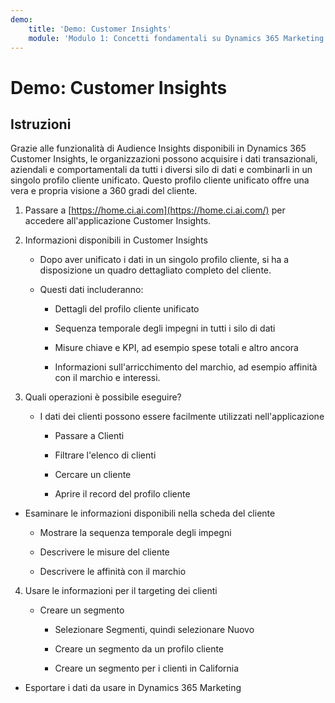 ```yaml
---
demo:
    title: 'Demo: Customer Insights'
    module: 'Modulo 1: Concetti fondamentali su Dynamics 365 Marketing'
---
```


# Demo: Customer Insights

## Istruzioni

Grazie alle funzionalità di Audience Insights disponibili in Dynamics 365 Customer Insights, le organizzazioni possono acquisire i dati transazionali, aziendali e comportamentali da tutti i diversi silo di dati e combinarli in un singolo profilo cliente unificato. Questo profilo cliente unificato offre una vera e propria visione a 360 gradi del cliente. 

 

1. Passare a [https://home.ci.ai.com](https://home.ci.ai.com/) per accedere all'applicazione Customer Insights.

 

2. Informazioni disponibili in Customer Insights

	- Dopo aver unificato i dati in un singolo profilo cliente, si ha a disposizione un quadro dettagliato completo del cliente. 

	- Questi dati includeranno: 

		- Dettagli del profilo cliente unificato

		- Sequenza temporale degli impegni in tutti i silo di dati

		- Misure chiave e KPI, ad esempio spese totali e altro ancora

		- Informazioni sull'arricchimento del marchio, ad esempio affinità con il marchio e interessi. 

 

3. Quali operazioni è possibile eseguire?

	- I dati dei clienti possono essere facilmente utilizzati nell'applicazione

		- Passare a Clienti

		- Filtrare l'elenco di clienti

		- Cercare un cliente

		- Aprire il record del profilo cliente

 

- Esaminare le informazioni disponibili nella scheda del cliente

	- Mostrare la sequenza temporale degli impegni

	- Descrivere le misure del cliente

	- Descrivere le affinità con il marchio

 

4. Usare le informazioni per il targeting dei clienti

	- Creare un segmento

		- Selezionare Segmenti, quindi selezionare Nuovo

		- Creare un segmento da un profilo cliente

		- Creare un segmento per i clienti in California

- Esportare i dati da usare in Dynamics 365 Marketing

 
